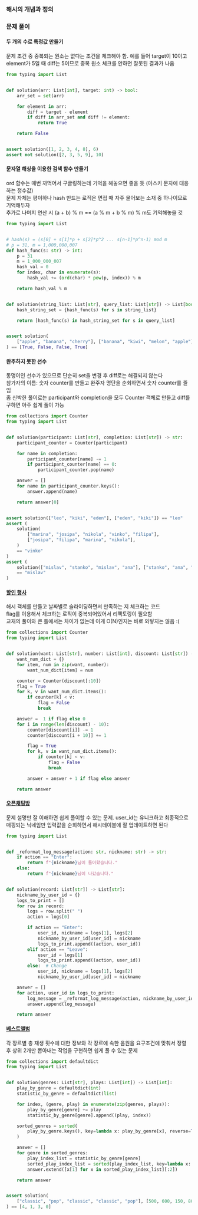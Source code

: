 ### 해시의 개념과 정의



### 문제 풀이

#### 두 개의 수로 특정값 만들기

문제 조건 중 중복되는 원소는 없다는 조건을 체크해야 함. 예를 들어 target이 10이고 element가 5일 때 diff는 5이므로 중복 원소 체크를 안하면 잘못된 결과가 나옴  

```python
from typing import List


def solution(arr: List[int], target: int) -> bool:
    arr_set = set(arr)

    for element in arr:
        diff = target - element
        if diff in arr_set and diff != element:
            return True

    return False


assert solution([1, 2, 3, 4, 8], 6)
assert not solution([2, 3, 5, 9], 10)
```

#### 문자열 해싱을 이용한 검색 함수 만들기

ord 함수는 매번 까먹어서 구글링하는데 기억을 해놓으면 좋을 듯 (아스키 문자에 대응하는 정수값)  
문제 자체는 평이하나 hash 만드는 로직은 면접 때 자주 물어보는 소재 중 하나이므로 기억해두자  
추가로 나머지 연산 시 (a + b) % m == (a % m + b % m) % m도 기억해놓을 것  

```python
from typing import List


# hash(s) = (s[0] + s[1]*p + s[2]*p^2 ... s[n-1]*p^n-1) mod m
# p = 31, m = 1,000,000,007
def hash_func(s: str) -> int:
    p = 31
    m = 1_000_000_007
    hash_val = 0
    for index, char in enumerate(s):
        hash_val += (ord(char) * pow(p, index)) % m

    return hash_val % m


def solution(string_list: List[str], query_list: List[str]) -> List[bool]:
    hash_string_set = {hash_func(s) for s in string_list}

    return [hash_func(s) in hash_string_set for s in query_list]


assert solution(
    ["apple", "banana", "cherry"], ["banana", "kiwi", "melon", "apple"]
) == [True, False, False, True]
```

#### 완주하지 못한 선수

동명이인 선수가 있으므로 단순히 set을 변경 후 diff로는 해결되지 않는다  
참가자의 이름: 숫자 counter를 만들고 완주자 명단을 순회하면서 숫자 counter를 줄임  
좀 신박한 풀이로는 participant와 completion을 모두 Counter 객체로 만들고 diff를 구하면 아주 쉽게 풀이 가능

```python
from collections import Counter
from typing import List


def solution(participant: List[str], completion: List[str]) -> str:
    participant_counter = Counter(participant)

    for name in completion:
        participant_counter[name] -= 1
        if participant_counter[name] == 0:
            participant_counter.pop(name)

    answer = []
    for name in participant_counter.keys():
        answer.append(name)

    return answer[0]


assert solution(["leo", "kiki", "eden"], ["eden", "kiki"]) == "leo"
assert (
    solution(
        ["marina", "josipa", "nikola", "vinko", "filipa"],
        ["josipa", "filipa", "marina", "nikola"],
    )
    == "vinko"
)
assert (
    solution(["mislav", "stanko", "mislav", "ana"], ["stanko", "ana", "mislav"])
    == "mislav"
)
```

#### [할인 행사](https://school.programmers.co.kr/learn/courses/30/lessons/131127)

해시 객체를 만들고 날짜별로 슬라이딩하면서 만족하는 지 체크하는 코드  
flag를 이용해서 체크하는 로직이 중복되어있어서 리팩토링이 필요함  
교재의 풀이와 큰 틀에서는 차이가 없는데 이게 O(N)인지는 바로 와닿지는 않음 :(

```python
from collections import Counter
from typing import List


def solution(want: List[str], number: List[int], discount: List[str]) -> int:
    want_num_dict = {}
    for item, num in zip(want, number):
        want_num_dict[item] = num

    counter = Counter(discount[:10])
    flag = True
    for k, v in want_num_dict.items():
        if counter[k] < v:
            flag = False
            break

    answer =  1 if flag else 0
    for i in range(len(discount) - 10):
        counter[discount[i]] -= 1
        counter[discount[i + 10]] += 1

        flag = True
        for k, v in want_num_dict.items():
            if counter[k] < v:
                flag = False
                break

        answer = answer + 1 if flag else answer

    return answer
```

#### [오픈채팅방](https://school.programmers.co.kr/learn/courses/30/lessons/42888)

문제 설명만 잘 이해하면 쉽게 풀이할 수 있는 문제. user_id는 유니크하고 최종적으로 매핑되는 닉네임만 입력값을 순회하면서 해시테이블에 잘 업데이트하면 된다

```python
from typing import List


def _reformat_log_message(action: str, nickname: str) -> str:
    if action == "Enter":
        return f"{nickname}님이 들어왔습니다."
    else:
        return f"{nickname}님이 나갔습니다."


def solution(record: List[str]) -> List[str]:
    nickname_by_user_id = {}
    logs_to_print = []
    for row in record:
        logs = row.split(" ")
        action = logs[0]

        if action == "Enter":
            user_id, nickname = logs[1], logs[2]
            nickname_by_user_id[user_id] = nickname
            logs_to_print.append((action, user_id))
        elif action == "Leave":
            user_id = logs[1]
            logs_to_print.append((action, user_id))
        else:  # Change
            user_id, nickname = logs[1], logs[2]
            nickname_by_user_id[user_id] = nickname

    answer = []
    for action, user_id in logs_to_print:
        log_message = _reformat_log_message(action, nickname_by_user_id[user_id])
        answer.append(log_message)

    return answer
```

#### [베스트앨범](https://school.programmers.co.kr/learn/courses/30/lessons/42579)

각 장르별 총 재생 횟수에 대한 정보와 각 장르에 속한 음원을 요구조건에 맞춰서 정렬 후 상위 2개만 뽑아내는 작업을 구현하면 쉽게 풀 수 있는 문제

```python
from collections import defaultdict
from typing import List


def solution(genres: List[str], plays: List[int]) -> List[int]:
    play_by_genre = defaultdict(int)
    statistic_by_genre = defaultdict(list)

    for index, (genre, play) in enumerate(zip(genres, plays)):
        play_by_genre[genre] += play
        statistic_by_genre[genre].append((play, index))

    sorted_genres = sorted(
        play_by_genre.keys(), key=lambda x: play_by_genre[x], reverse=True
    )

    answer = []
    for genre in sorted_genres:
        play_index_list = statistic_by_genre[genre]
        sorted_play_index_list = sorted(play_index_list, key=lambda x: (-x[0], x[1]))
        answer.extend([x[1] for x in sorted_play_index_list][:2])

    return answer


assert solution(
    ["classic", "pop", "classic", "classic", "pop"], [500, 600, 150, 800, 2500]
) == [4, 1, 3, 0]
```